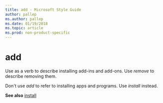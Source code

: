 ```yaml
---
title: add - Microsoft Style Guide
author: pallep
ms.author: pallep
ms.date: 01/19/2018
ms.topic: article
ms.prod: non-product-specific
---
```


# add

Use as a verb to describe installing add-ins and add-ons. Use *remove* to describe removing them. 

Don't use *add* to refer to installing apps and programs. Use *install* instead.

**See also** [install](/style-guide/a-z-word-list-term-collections/i/install)
